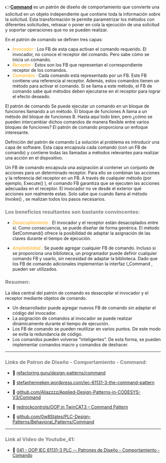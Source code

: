 👉[**Command**](https://refactoring.guru/es/design-patterns/command) es un patrón de diseño de comportamiento que convierte una solicitud en un objeto independiente que contiene toda la información sobre la solicitud. Esta transformación te permite parametrizar los métodos con diferentes solicitudes, retrasar o poner en cola la ejecución de una solicitud y soportar operaciones que no se pueden realizar.

En el patrón de comando se definen tres capas:

- <span style="color:orange">_Invocador_ :</span> Los FB de esta capa activan el comando requerido. El invocador, no conoce el receptor del comando. Pero sabe cómo se inicia un comando.
- <span style="color:orange">_Receptor_ :</span> Estos son los FB que representan el correspondiente receptor de los comandos.
- <span style="color:orange">_Comandos_ :</span> Cada comando está representado por un FB. Este FB contiene una referencia al receptor. Además, estos comandos tienen un método para activar el comando. Si se llama a este método, el FB de comando sabe qué métodos deben ejecutarse en el receptor para lograr el efecto deseado.

El patrón de comando
Se puede ejecutar un comando en un bloque de funciones llamando a un método. El bloque de funciones A llama a un método del bloque de funciones B. Hasta aquí todo bien, pero ¿cómo se pueden intercambiar dichos comandos de manera flexible entre varios bloques de funciones? El patrón de comando proporciona un enfoque interesante.

Definición del patrón de comando
La solución al problema es introducir una capa de software. Esta capa encapsula cada comando (con un FB de comando) y contiene todas las llamadas a métodos relevantes para realizar una acción en el dispositivo. 


Un FB de comando encapsula una asignación al contener un conjunto de acciones para un determinado receptor. Para ello se combinan las acciones y la referencia del receptor en un FB. A través de cualquier método (por ejemplo, Execute() ), el comando FB garantiza que se ejecuten las acciones adecuadas en el receptor. El invocador no ve desde el exterior qué acciones son realmente estas. Solo sabe que cuando llama al método Invoke() , se realizan todos los pasos necesarios.

### <span style="color:grey">Los beneficios resultantes son bastante convincentes:</span>

- <span style="color:orange">_Desacoplamiento_ :</span> El invocador y el receptor están desacoplados entre sí. Como consecuencia, se puede diseñar de forma genérica. El método SetCommand() ofrece la posibilidad de adaptar la asignación de las claves durante el tiempo de ejecución.

- <span style="color:orange">_Ampliabilidad_ :</span> Se puede agregar cualquier FB de comando. Incluso si se proporciona una biblioteca, un programador puede definir cualquier comando FB y usarlo, sin necesidad de adaptar la biblioteca. Dado que los FB de comando adicionales implementan la interfaz I_Command , pueden ser utilizados.

### <span style="color:grey">Resumen:</span>
La idea central del patrón de comando es desacoplar el invocador y el receptor mediante objetos de comando.

- Un desarrollador puede agregar nuevos FB de comando sin adaptar el código del invocador.
- La asignación de comandos al invocador se puede realizar dinámicamente durante el tiempo de ejecución.
- Los FB de comando se pueden reutilizar en varios puntos. De este modo se evita la redundancia de código.
- Los comandos pueden volverse “inteligentes”. De esta forma, se pueden implementar comandos macro y comandos de deshacer.
***
### <span style="color:grey">Links de Patron de Diseño - Comportamiento - Command:</span>

- 🔗 [refactoring.guru/design-patterns/command](https://refactoring.guru/es/design-patterns/command)

- 🔗 [stefanhenneken.wordpress.com/iec-61131-3-the-command-pattern](https://stefanhenneken.wordpress.com/2016/12/07/iec-61131-3-the-command-pattern/)

- 🔗 [github.com/Aliazzzz/Applied-Design-Patterns-in-CODESYS-V3/Command](https://github.com/Aliazzzz/Applied-Design-Patterns-in-CODESYS-V3/tree/master/The%20-Command-%20Pattern)

- 🔗 [redrockcontrols/OOP in TwinCAT3 – Command Pattern](https://www.redrockcontrols.co.uk/?p=118)

- 🔗 [github.com/0w8States/PLC-Design-Patterns/Behavioral_Patterns/Command](https://github.com/0w8States/PLC-Design-Patterns/tree/master/Behavioral_Patterns/Command)

***
### <span style="color:grey">Link al Video de Youtube_41:</span>
- 🔗 [041 - OOP IEC 61131-3 PLC -- Patrones de Diseño - Comportamiento - Comando](https://youtu.be/5y8DbyKCN_g)